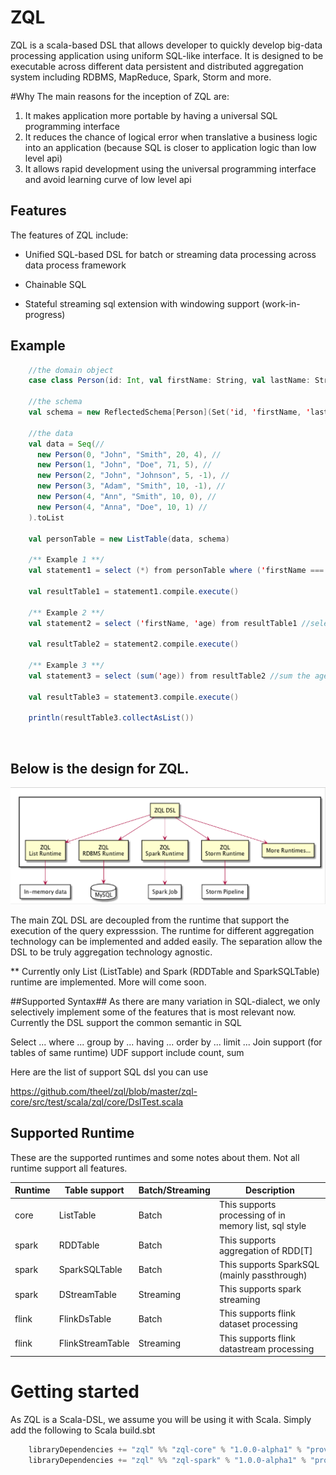 # ZQL

ZQL is a scala-based DSL that allows developer to quickly develop big-data processing application using uniform SQL-like interface. 
It is designed to be executable across different data persistent and distributed aggregation system including RDBMS, MapReduce, Spark, Storm and more. 

#Why
The main reasons for the inception of ZQL are:

1. It makes application more portable by having a universal SQL programming interface 
2. It reduces the chance of logical error when translative a business logic into an application (because SQL is closer to application logic than low level api)
3. It allows rapid development using the universal programming interface and avoid learning curve of low level api


## Features
The features of ZQL include:

-   Unified SQL-based DSL for batch or streaming data processing across data process framework

-   Chainable SQL

-   Stateful streaming sql extension with windowing support (work-in-progress)

## Example

```scala
    //the domain object
    case class Person(id: Int, val firstName: String, val lastName: String, age: Int, spouseId: Int)

    //the schema
    val schema = new ReflectedSchema[Person](Set('id, 'firstName, 'lastName, 'age))

    //the data
    val data = Seq(//
      new Person(0, "John", "Smith", 20, 4), //
      new Person(1, "John", "Doe", 71, 5), //
      new Person(2, "John", "Johnson", 5, -1), //
      new Person(3, "Adam", "Smith", 10, -1), //
      new Person(4, "Ann", "Smith", 10, 0), //
      new Person(4, "Anna", "Doe", 10, 1) //
    ).toList

    val personTable = new ListTable(data, schema)

    /** Example 1 **/
    val statement1 = select (*) from personTable where ('firstName === "John") limit (5) //pick first 5 johns

    val resultTable1 = statement1.compile.execute()

    /** Example 2 **/
    val statement2 = select ('firstName, 'age) from resultTable1 //select the firstname, age column

    val resultTable2 = statement2.compile.execute()

    /** Example 3 **/
    val statement3 = select (sum('age)) from resultTable2 //sum the age

    val resultTable3 = statement3.compile.execute()

    println(resultTable3.collectAsList())
```
 


## Below is the design for ZQL.
![Design](https://github.com/theel/zql/blob/master/docs/design.png?raw=true)

The main ZQL DSL are decoupled from the runtime that support the execution of the query expresssion. The runtime for different aggregation technology can be implemented and added easily. The separation allow the DSL to be truly aggregation technology agnostic.

** Currently only List (ListTable) and Spark (RDDTable and SparkSQLTable) runtime are implemented. More will come soon.

##Supported Syntax##
As there are many variation in SQL-dialect, we only selectively implement some of the features that is most relevant now. 
Currently the DSL support the common semantic in SQL

Select ... where ... group by ... having ... order by ... limit ...
Join support (for tables of same runtime)
UDF support include count, sum

Here are the list of support SQL dsl you can use

<https://github.com/theel/zql/blob/master/zql-core/src/test/scala/zql/core/DslTest.scala>



## Supported Runtime ##

These are the supported runtimes and some notes about them. Not all runtime support all features. 

Runtime       | Table support   | Batch/Streaming |Description        
------------- | ----------------|-----------------|-----------
core          | ListTable       | Batch           |This supports processing of in memory list, sql style
spark         | RDDTable        | Batch           |This supports aggregation of RDD[T]
spark         | SparkSQLTable   | Batch           |This supports SparkSQL (mainly passthrough)
spark         | DStreamTable    | Streaming       |This supports spark streaming
flink         | FlinkDsTable    | Batch           |This supports flink dataset processing
flink         | FlinkStreamTable| Streaming       |This supports flink datastream processing
              
                            

# Getting started

As ZQL is a Scala-DSL, we assume you will be using it with Scala. Simply add the following to Scala build.sbt

```scala
	libraryDependencies += "zql" %% "zql-core" % "1.0.0-alpha1" % "provided",
	libraryDependencies += "zql" %% "zql-spark" % "1.0.0-alpha1" % "provided", //for spark runtime
```



